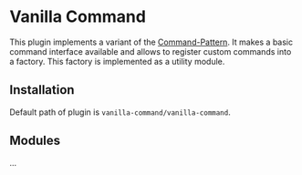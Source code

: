 # Vanilla Command

This plugin implements a variant of the [Command-Pattern](http://gameprogrammingpatterns.com/command.html). It makes a basic command interface available and allows to register custom commands into a factory. This factory is implemented as a utility module. 

## Installation

Default path of plugin is `vanilla-command/vanilla-command`.

## Modules

...